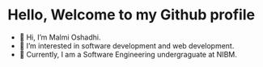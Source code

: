 #  Hello, Welcome to my Github profile

- 👋 Hi, I’m Malmi Oshadhi.
- 👀 I’m interested in  software development and web development.
- 🌱 Currently, I am a Software Engineering undergraguate at NIBM.
  
<!---
malmiO/malmiO is a ✨ special ✨ repository because its `README.md` (this file) appears on your GitHub profile.
You can click the Preview link to take a look at your changes.
--->
